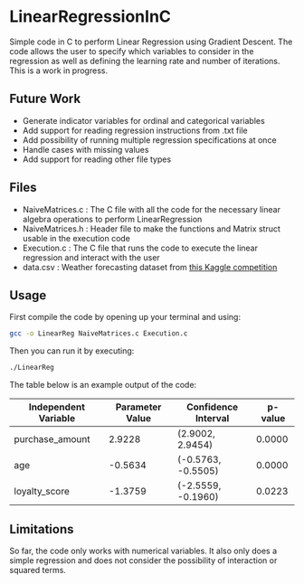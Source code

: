 # LinearRegressionInC

Simple code in C to perform Linear Regression using Gradient Descent. The code allows the user to specify which variables to consider in the regression as well as defining the learning rate and number of iterations. This is a work in progress.

## Future Work

- Generate indicator variables for ordinal and categorical variables
- Add support for reading regression instructions from .txt file
- Add possibility of running multiple regression specifications at once
- Handle cases with missing values
- Add support for reading other file types

## Files

- NaiveMatrices.c : The C file with all the code for the necessary linear algebra operations to perform LinearRegression
- NaiveMatrices.h : Header file to make the functions and Matrix struct usable in the execution code
- Execution.c : The C file that runs the code to execute the linear regression and interact with the user
- data.csv : Weather forecasting dataset from [this Kaggle competition](https://www.kaggle.com/datasets/hanaksoy/customer-purchasing-behaviors)

## Usage

First compile the code by opening up your terminal and using:

```bash
gcc -o LinearReg NaiveMatrices.c Execution.c
```

Then you can run it by executing:

```bash
./LinearReg
```

The table below is an example output of the code:

| Independent Variable | Parameter Value | Confidence Interval    | p-value |
|----------------------|-----------------|------------------------|---------|
| purchase_amount      | 2.9228          | (2.9002, 2.9454)      | 0.0000  |
| age                  | -0.5634         | (-0.5763, -0.5505)    | 0.0000  |
| loyalty_score        | -1.3759         | (-2.5559, -0.1960)    | 0.0223  |


## Limitations

So far, the code only works with numerical variables. It also only does a simple regression and does not consider the possibility of interaction or squared terms.

